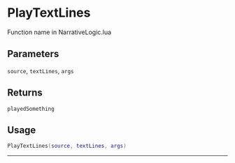 # PlayTextLines
Function name in NarrativeLogic.lua
## Parameters
`source`, `textLines`, `args`
## Returns
`playedSomething`
## Usage
```lua
PlayTextLines(source, textLines, args)
```
---
